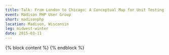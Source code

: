 ```yaml
---
title: Talk: From London to Chicago: A Conceptual Map for Unit Testing - Yitzchok Willroth
event: Madison PHP User Group
short: madisonphp
location: Madison, Wisconsin
leg: midwest-winter
date: 2015-03-11
---
```

{% block content %}
{% endblock %}
